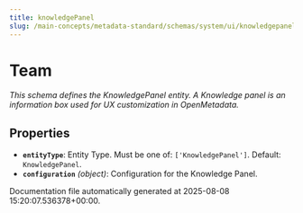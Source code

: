 ```yaml
---
title: knowledgePanel
slug: /main-concepts/metadata-standard/schemas/system/ui/knowledgepanel
---
```


# Team

*This schema defines the KnowledgePanel entity. A Knowledge panel is an information box used for UX customization in OpenMetadata.*

## Properties

- **`entityType`**: Entity Type. Must be one of: `['KnowledgePanel']`. Default: `KnowledgePanel`.
- **`configuration`** *(object)*: Configuration for the Knowledge Panel.


Documentation file automatically generated at 2025-08-08 15:20:07.536378+00:00.
